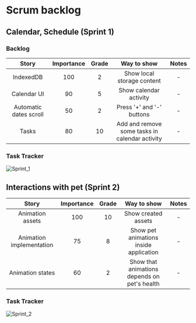 # Scrum backlog

## Calendar, Schedule (Sprint 1)

### Backlog

|         Story          | Importance | Grade |                  Way to show                   | Notes |
| :--------------------: | :--------: | :---: | :--------------------------------------------: | :---: |
|       IndexedDB        |    100     |   2   |           Show local storage content           |   -   |
|      Calendar UI       |     90     |   5   |             Show calendar activity             |   -   |
| Automatic dates scroll |     50     |   2   |           Press '+' and '-' buttons            |   -   |
|         Tasks          |     80     |  10   | Add and remove some tasks in calendar activity |   -   |

### Task Tracker

![Sprint_1](https://github.com/octolera/ToDoGotchi/blob/main/Scrum/Sprint_1.png)

## Interactions with pet (Sprint 2)

|          Story           | Importance | Grade |                 Way to show                  | Notes |
| :----------------------: | :--------: | :---: | :------------------------------------------: | :---: |
|     Animation assets     |    100     |  10   |             Show created assets              |   -   |
| Animation implementation |     75     |   8   |    Show pet animations inside application    |   -   |
|     Animation states     |     60     |   2   | Show that animations depends on pet's health |   -   |

### Task Tracker

![Sprint_2](https://github.com/octolera/ToDoGotchi/blob/main/Scrum/Sprint_2.png)
